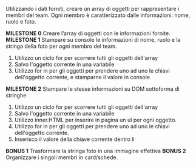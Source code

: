 Utilizzando i dati forniti, creare un array di oggetti per rappresentare i membri del team.
Ogni membro è caratterizzato dalle informazioni: nome, ruolo e foto.

**MILESTONE 0** 
Creare l’array di oggetti con le informazioni fornite.
**MILESTONE 1**
Stampare su console le informazioni di nome, ruolo e la stringa della foto per ogni membro del team.
1. Utilizzo un ciclo for per scorrere tutti gli oggetti dell'array
2. Salvo l'oggetto corrente in una variabile
3. Utilizzo for in per gli oggetti per prendere uno ad uno le chiavi dell'oggetto corrente, e stamparne il valore in console

**MILESTONE 2**
Stampare le stesse informazioni su DOM sottoforma di stringhe
1. Utilizzo un ciclo for per scorrere tutti gli oggetti dell'array
2. Salvo l'oggetto corrente in una variabile
3. Utilizzo inner.HTML per inserire in pagina un ul per ogni oggetto.
4. Utilizzo for in per gli oggetti per prendere uno ad uno le chiavi dell'oggetto corrente.
5. Inserisco il valore della chiave corrente dentro li

**BONUS 1** 
Trasformare la stringa foto in una immagine effettiva
**BONUS 2**
Organizzare i singoli membri in card/schede.

